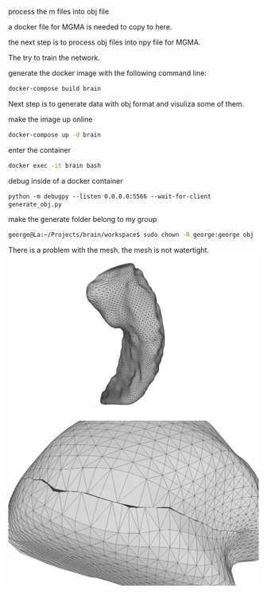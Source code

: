 process the m files into obj file 

a docker file for MGMA is needed to copy to here.

the next step is to process obj files into npy file for MGMA.

The try to train the network. 

generate the docker image with the following command line:
```bash
docker-compose build brain
```

Next step is to generate data with obj format and visuliza some of them.

make the image up online
```bash
docker-compose up -d brain
```
enter the container
```bash
docker exec -it brain bash
```

debug inside of a docker container
```
python -m debugpy --listen 0.0.0.0:5566 --wait-for-client generate_obj.py
```

make the generate folder belong to my group
```bash
george@La:~/Projects/brain/workspace$ sudo chown -R george:george obj
```

There is a problem with the mesh. the mesh is not watertight.
![over all figure](fig/whole.png)
![detail figure](fig/crack.png)

